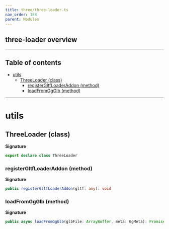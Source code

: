 ```yaml
---
title: three/three-loader.ts
nav_order: 128
parent: Modules
---
```


## three-loader overview

---

<h2 class="text-delta">Table of contents</h2>

- [utils](#utils)
  - [ThreeLoader (class)](#threeloader-class)
    - [registerGltfLoaderAddon (method)](#registergltfloaderaddon-method)
    - [loadFromGgGlb (method)](#loadfromggglb-method)

---

# utils

## ThreeLoader (class)

**Signature**

```ts
export declare class ThreeLoader
```

### registerGltfLoaderAddon (method)

**Signature**

```ts
public registerGltfLoaderAddon(gltf: any): void
```

### loadFromGgGlb (method)

**Signature**

```ts
public async loadFromGgGlb(glbFile: ArrayBuffer, meta: GgMeta): Promise<ThreeDisplayObjectComponent | null>
```
